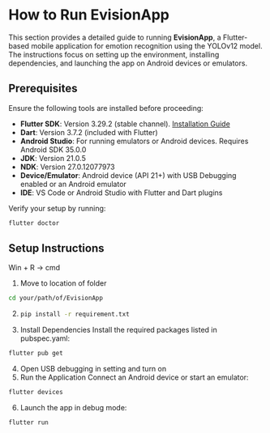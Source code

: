 # How to Run EvisionApp

This section provides a detailed guide to running **EvisionApp**, a Flutter-based mobile application for emotion recognition using the YOLOv12 model. The instructions focus on setting up the environment, installing dependencies, and launching the app on Android devices or emulators.

## Prerequisites

Ensure the following tools are installed before proceeding:

- **Flutter SDK**: Version 3.29.2 (stable channel). [Installation Guide](https://flutter.dev/docs/get-started/install)
- **Dart**: Version 3.7.2 (included with Flutter)
- **Android Studio**: For running emulators or Android devices. Requires Android SDK 35.0.0
- **JDK**: Version 21.0.5
- **NDK**: Version 27.0.12077973
- **Device/Emulator**: Android device (API 21+) with USB Debugging enabled or an Android emulator
- **IDE**: VS Code or Android Studio with Flutter and Dart plugins

Verify your setup by running:
```bash
flutter doctor
```

## Setup Instructions
Win + R -> cmd
1. Move to location of folder
```bash
cd your/path/of/EvisionApp
```
2. ```bash
   pip install -r requirement.txt
   ```
3. Install Dependencies
Install the required packages listed in pubspec.yaml:
```bash
flutter pub get
```
4. Open USB debugging in setting and turn on
5. Run the Application
Connect an Android device or start an emulator:
```bash
flutter devices
```
6. Launch the app in debug mode:
```bash
flutter run
```
